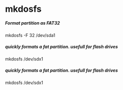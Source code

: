 # mkdosfs

##### Format partition as FAT32

   mkdosfs  -F 32 /dev/sda1

##### quickly formats a fat partition. usefull for flash drives

   mkdosfs  /dev/sdx1

##### quickly formats a fat partition. usefull for flash drives

   mkdosfs  /dev/sdx1
